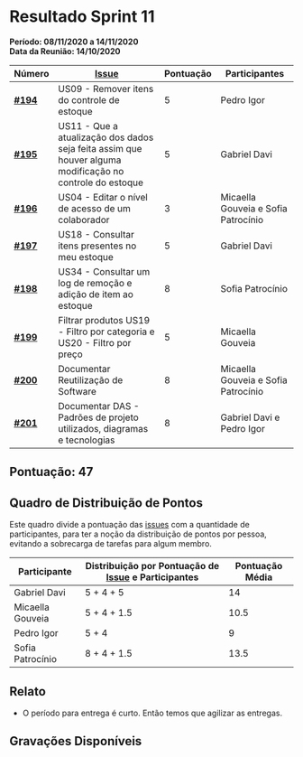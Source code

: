 # Resultado Sprint 11

**Período: 08/11/2020 a 14/11/2020**<br>
**Data da Reunião: 14/10/2020**

| Número                                                             | [Issue](Modeling/objeto?id=Issue)                                                                                                             | Pontuação | Participantes           |
| ------------------------------------------------------------------ | --------------------------------------------------------------------------------------------------------------------------------------------- | --------- | ----------------------- |
| [**#194**](https://github.com/UnBArqDsw/2020.1_G12_Stock/issues/195)  | US09 - Remover itens do controle de estoque  | 5 | Pedro Igor |
| [**#195**](https://github.com/UnBArqDsw/2020.1_G12_Stock/issues/187)  |  US11 - Que a atualização dos dados seja feita assim que houver alguma modificação no controle do estoque | 5 | Gabriel Davi |
| [**#196**](https://github.com/UnBArqDsw/2020.1_G12_Stock/issues/188)  |  US04 - Editar o nível de acesso de um colaborador | 3 | Micaella Gouveia e Sofia Patrocínio |
| [**#197**](https://github.com/UnBArqDsw/2020.1_G12_Stock/issues/188)  |  US18 - Consultar itens presentes no meu estoque | 5 | Gabriel Davi |
| [**#198**](https://github.com/UnBArqDsw/2020.1_G12_Stock/issues/188)  |  US34 - Consultar um log de remoção e adição de item ao estoque | 8 | Sofia Patrocínio |
| [**#199**](https://github.com/UnBArqDsw/2020.1_G12_Stock/issues/188)  |  Filtrar produtos US19 - Filtro por categoria e US20 - Filtro por preço | 5 | Micaella Gouveia |
| [**#200**](https://github.com/UnBArqDsw/2020.1_G12_Stock/issues/188)  |  Documentar Reutilização de Software | 8 | Micaella Gouveia e Sofia Patrocínio |
| [**#201**](https://github.com/UnBArqDsw/2020.1_G12_Stock/issues/188)  |  Documentar DAS - Padrões de projeto utilizados, diagramas e tecnologias | 8 | Gabriel Davi e Pedro Igor |

## Pontuação: 47

## Quadro de Distribuição de Pontos

Este quadro divide a pontuação das [issues](Modeling/objeto?id=Issue) com a quantidade de participantes, para ter a noção da distribuição de pontos por pessoa, evitando a sobrecarga de tarefas para algum membro.

| Participante | Distribuição por Pontuação de [Issue](Modeling/objeto?id=Issue) e Participantes | Pontuação Média |
|--------------|-------------------------------------------------------------------------------|-----------------|
| Gabriel Davi | 5 + 4 + 5 | 14 |
| Micaella Gouveia | 5 + 4 + 1.5 | 10.5 |
| Pedro Igor | 5 + 4 | 9 |
| Sofia Patrocínio | 8 + 4 + 1.5 | 13.5 |

## Relato

* O período para entrega é curto. Então temos que agilizar as entregas.

## Gravações Disponíveis